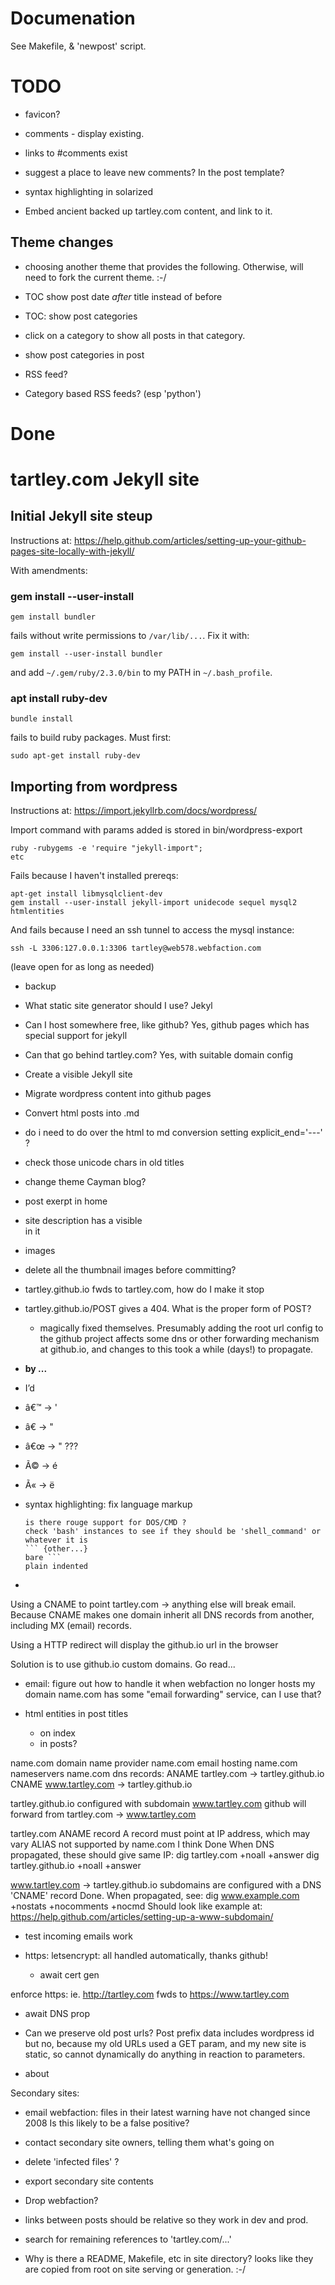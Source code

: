 # Documenation

See Makefile, & 'newpost' script.

# TODO

* favicon?

* comments - display existing.
* links to #comments exist
* suggest a place to leave new comments? In the post template?

* syntax highlighting in solarized

* Embed ancient backed up tartley.com content, and link to it.

## Theme changes

* choosing another theme that provides the following.
  Otherwise, will need to fork the current theme. :-/

* TOC show post date *after* title instead of before

* TOC: show post categories
* click on a category to show all posts in that category.
* show post categories in post

* RSS feed?
* Category based RSS feeds? (esp 'python')

# Done ########################################################################

# tartley.com Jekyll site

## Initial Jekyll site steup

Instructions at:
https://help.github.com/articles/setting-up-your-github-pages-site-locally-with-jekyll/

With amendments:

### gem install --user-install

    gem install bundler

fails without write permissions to `/var/lib/...`. Fix it with:

    gem install --user-install bundler

and add `~/.gem/ruby/2.3.0/bin` to my PATH in `~/.bash_profile`.

### apt install ruby-dev

    bundle install

fails to build ruby packages. Must first:

    sudo apt-get install ruby-dev

## Importing from wordpress

Instructions at:
https://import.jekyllrb.com/docs/wordpress/

Import command with params added is stored in bin/wordpress-export

    ruby -rubygems -e 'require "jekyll-import";
    etc

Fails because I haven't installed prereqs:

    apt-get install libmysqlclient-dev
    gem install --user-install jekyll-import unidecode sequel mysql2 htmlentities

And fails because I need an ssh tunnel to access the mysql instance:

    ssh -L 3306:127.0.0.1:3306 tartley@web578.webfaction.com

(leave open for as long as needed)


* backup

* What static site generator should I use?
    Jekyl

* Can I host somewhere free, like github?
    Yes, github pages
    which has special support for jekyll

* Can that go behind tartley.com?
    Yes, with suitable domain config

* Create a visible Jekyll site

* Migrate wordpress content into github pages

* Convert html posts into .md

* do i need to do over the html to md conversion setting explicit_end='---' ?

* check those unicode chars in old titles

* change theme Cayman blog?

* post exerpt in home

* site description has a visible <br> in it

* images

* delete all the thumbnail images before committing?

* tartley.github.io fwds to tartley.com, how do I make it stop
* tartley.github.io/POST gives a 404. What is the proper form of POST?
    - magically fixed themselves. Presumably adding the root url config
      to the github project affects some dns or other forwarding mechanism
      at github.io, and changes to this took a while (days!) to propagate.

* **by ...**

* I&#8217;d
* â€™ -> '
* â€ -> "
* â€œ -> " ???
* Ã© -> é
* Ã« -> ë

* syntax highlighting: fix language markup
    ``` {lang="X"}
    is there rouge support for DOS/CMD ?
    check 'bash' instances to see if they should be 'shell_command' or whatever it is
    ``` {other...}
    bare ```
    plain indented

*   

Using a CNAME to point tartley.com -> anything else will break email.
Because CNAME makes one domain inherit all DNS records from another,
including MX (email) records.

Using a HTTP redirect will display the github.io url in the browser

Solution is to use github.io custom domains. Go read...

* email: figure out how to handle it when webfaction no longer hosts my domain
  name.com has some "email forwarding" service, can I use that?

* html entities in post titles
    * on index
    * in posts?

name.com domain name provider
name.com email hosting
name.com nameservers
name.com dns records:
    ANAME     tartley.com -> tartley.github.io
    CNAME www.tartley.com -> tartley.github.io

tartley.github.io configured with subdomain www.tartley.com
github will forward from tartley.com -> www.tartley.com

tartley.com ANAME record
    A record must point at IP address, which may vary
    ALIAS not supported by name.com I think
    Done
    When DNS propagated, these should give same IP:
        dig tartley.com +noall +answer
        dig tartley.github.io +noall +answer

www.tartley.com -> tartley.github.io
    subdomains are configured with a DNS 'CNAME' record
    Done. When propagated, see:
        dig www.example.com +nostats +nocomments +nocmd
    Should look like example at:
    https://help.github.com/articles/setting-up-a-www-subdomain/

* test incoming emails work

* https:
  letsencrypt:
    all handled automatically, thanks github!
  * await cert gen

enforce https: ie. http://tartley.com fwds to https://www.tartley.com
  * await DNS prop

* Can we preserve old post urls?
  Post prefix data includes wordpress id
    but no, because my old URLs used a GET param,
    and my new site is static, so cannot dynamically do anything in reaction
    to parameters.

* about

Secondary sites:
* email webfaction: files in their latest warning have not changed since 2008
  Is this likely to be a false positive?
* contact secondary site owners, telling them what's going on
* delete 'infected files' ?
* export secondary site contents
* Drop webfaction?

* links between posts should be relative
  so they work in dev and prod.
* search for remaining references to 'tartley.com/...'

* Why is there a README, Makefile, etc in site directory?
  looks like they are copied from root on site serving
  or generation. :-/

